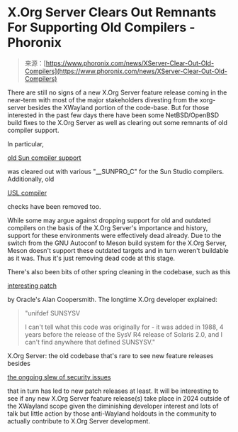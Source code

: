 <!--yml
category: 未分类
date: 2024-05-29 13:16:07
-->

# X.Org Server Clears Out Remnants For Supporting Old Compilers - Phoronix

> 来源：[https://www.phoronix.com/news/XServer-Clear-Out-Old-Compilers](https://www.phoronix.com/news/XServer-Clear-Out-Old-Compilers)

There are still no signs of a new X.Org Server feature release coming in the near-term with most of the major stakeholders divesting from the xorg-server besides the XWayland portion of the code-base. But for those interested in the past few days there have been some NetBSD/OpenBSD build fixes to the X.Org Server as well as clearing out some remnants of old compiler support.

In particular,

[old Sun compiler support](https://gitlab.freedesktop.org/xorg/xserver/-/commit/6dafe3dbe658b1a2ad927eceb274808a1ac9bc05)

was cleared out with various "__SUNPRO_C" for the Sun Studio compilers. Additionally, old

[USL compiler](https://gitlab.freedesktop.org/xorg/xserver/-/commit/27b55301077f33d7fd67611bdc003e72cd321d0b)

checks have been removed too.

While some may argue against dropping support for old and outdated compilers on the basis of the X.Org Server's importance and history, support for these environments were effectively dead already. Due to the switch from the GNU Autoconf to Meson build system for the X.Org Server, Meson doesn't support these outdated targets and in turn weren't buildable as it was. Thus it's just removing dead code at this stage.

There's also been bits of other spring cleaning in the codebase, such as this

[interesting patch](https://gitlab.freedesktop.org/xorg/xserver/-/commit/a91a862332a6d5d61aa749a8fd8b87985541a602)

by Oracle's Alan Coopersmith. The longtime X.Org developer explained:

> "unifdef SUNSYSV
> 
> I can't tell what this code was originally for - it was added in 1988, 4 years before the release of the SysV R4 release of Solaris 2.0, and I can't find anywhere that defined SUNSYSV."

X.Org Server: the old codebase that's rare to see new feature releases besides

[the ongoing slew of security issues](https://www.phoronix.com/news/X.Org-2024-Six-More-Security)

that in turn has led to new patch releases at least. It will be interesting to see if any new X.Org Server feature release(s) take place in 2024 outside of the XWayland scope given the diminishing developer interest and lots of talk but little action by those anti-Wayland holdouts in the community to actually contribute to X.Org Server development.
